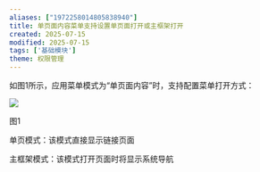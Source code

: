 ```yaml
---
aliases: ["1972258014805838940"]
title: 单页面内容菜单支持设置单页面打开或主框架打开
created: 2025-07-15
modified: 2025-07-15
tags: ['基础模块']
theme: 权限管理
---
```


如图1所示，应用菜单模式为“单页面内容”时，支持配置菜单打开方式：

![](67e697bea3693e5756fbe5af14e90ff6.jpg)

图1

单页模式：该模式直接显示链接页面

主框架模式：该模式打开页面时将显示系统导航